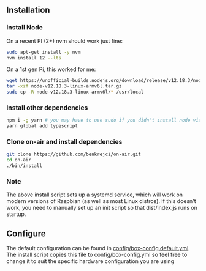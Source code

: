 ## Installation

### Install Node

On a recent PI (2+) nvm should work just fine:
```sh
sudo apt-get install -y nvm 
nvm install 12 --lts
```

On a 1st gen Pi, this worked for me:
```sh
wget https://unofficial-builds.nodejs.org/download/release/v12.18.3/node-v12.18.3-linux-armv6l.tar.gz
tar -xzf node-v12.18.3-linux-armv6l.tar.gz
sudo cp -R node-v12.18.3-linux-armv6l/* /usr/local
```

### Install other dependencies

```sh
npm i -g yarn # you may have to use sudo if you didn't install node via nvm
yarn global add typescript
```

### Clone on-air and install dependencies

```sh
git clone https://github.com/benkrejci/on-air.git
cd on-air
./bin/install
```

### Note

The above install script sets up a systemd service, which will work on modern versions of Raspbian (as well as most Linux distros).
If this doesn't work, you need to manually set up an init script so that dist/index.js runs on startup.

## Configure

The default configuration can be found in [config/box-config.default.yml](config/box-config.default.yml).
The install script copies this file to config/box-config.yml so feel free to change it to suit the specific hardware configuration you are using